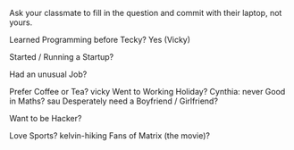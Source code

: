 Ask your classmate to fill in the question and commit with their laptop, not yours.

Learned Programming before Tecky? Yes (Vicky)

Started / Running a Startup?

Had an unusual Job?

Prefer Coffee or Tea?
vicky
Went to Working Holiday?
Cynthia: never
Good in Maths?
sau
Desperately need a Boyfriend / Girlfriend?

Want to be Hacker?

Love Sports?
kelvin-hiking
Fans of Matrix (the movie)?